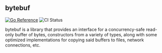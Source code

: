 ## bytebuf

[![Go Reference](https://pkg.go.dev/badge/github.com/andrew-d/bytebuf.svg)](https://pkg.go.dev/github.com/andrew-d/bytebuf) ![CI Status](https://github.com/andrew-d/bytebuf/workflows/CI/badge.svg)

bytebuf is a library that provides an interface for a concurrency-safe
read-only buffer of bytes, constructors from a variety of types, along with
some optimized implementations for copying said buffers to files, network
connections, etc.
